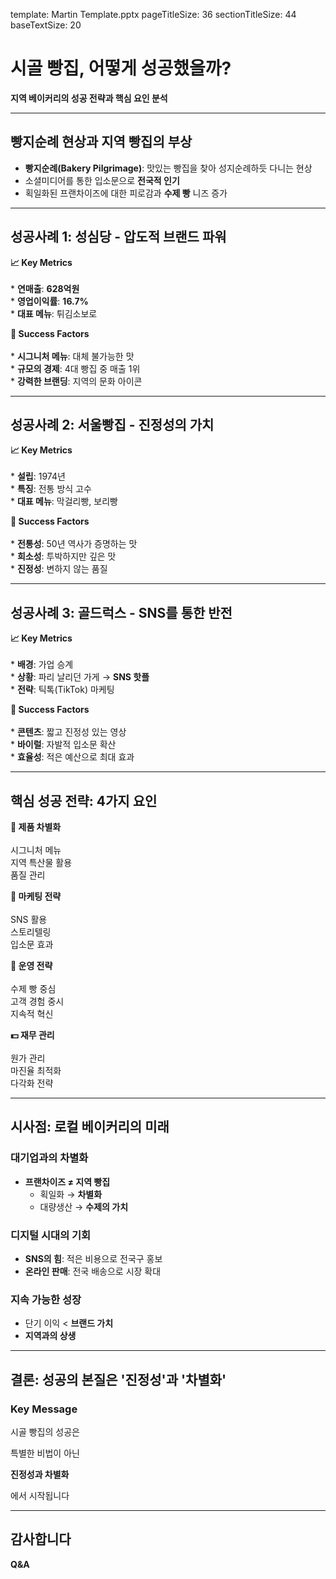 template: Martin Template.pptx
pageTitleSize: 36
sectionTitleSize: 44
baseTextSize: 20

# 시골 빵집, 어떻게 성공했을까?

**지역 베이커리의 성공 전략과 핵심 요인 분석**

---

## 빵지순례 현상과 지역 빵집의 부상

* **빵지순례(Bakery Pilgrimage)**: 맛있는 빵집을 찾아 성지순례하듯 다니는 현상
* 소셜미디어를 통한 입소문으로 **전국적 인기**
* 획일화된 프랜차이즈에 대한 피로감과 **수제 빵** 니즈 증가

---

## 성공사례 1: 성심당 - 압도적 브랜드 파워

<!-- md2pptx: CardLayout: Horizontal -->
<!-- md2pptx: CardPercent: 90 -->

**&#128200; Key Metrics**<br/><br/>* **연매출**: **628억원**<br/>* **영업이익률**: **16.7%**<br/>* **대표 메뉴**: 튀김소보로

**&#128273; Success Factors**<br/><br/>* **시그니처 메뉴**: 대체 불가능한 맛<br/>* **규모의 경제**: 4대 빵집 중 매출 1위<br/>* **강력한 브랜딩**: 지역의 문화 아이콘

---

## 성공사례 2: 서울빵집 - 진정성의 가치

<!-- md2pptx: CardLayout: Horizontal -->
<!-- md2pptx: CardPercent: 90 -->

**&#128200; Key Metrics**<br/><br/>* **설립**: 1974년<br/>* **특징**: 전통 방식 고수<br/>* **대표 메뉴**: 막걸리빵, 보리빵

**&#128273; Success Factors**<br/><br/>* **전통성**: 50년 역사가 증명하는 맛<br/>* **희소성**: 투박하지만 깊은 맛<br/>* **진정성**: 변하지 않는 품질

---

## 성공사례 3: 골드럭스 - SNS를 통한 반전

<!-- md2pptx: CardLayout: Horizontal -->
<!-- md2pptx: CardPercent: 90 -->

**&#128200; Key Metrics**<br/><br/>* **배경**: 가업 승계<br/>* **상황**: 파리 날리던 가게 → **SNS 핫플**<br/>* **전략**: 틱톡(TikTok) 마케팅

**&#128273; Success Factors**<br/><br/>* **콘텐츠**: 짧고 진정성 있는 영상<br/>* **바이럴**: 자발적 입소문 확산<br/>* **효율성**: 적은 예산으로 최대 효과

---

## 핵심 성공 전략: 4가지 요인

<!-- md2pptx: CardLayout: Horizontal -->
<!-- md2pptx: CardPercent: 90 -->
<!-- md2pptx: CardShape: rounded -->

**&#127856; 제품 차별화**<br/><br/>시그니처 메뉴<br/>지역 특산물 활용<br/>품질 관리

**&#128227; 마케팅 전략**<br/><br/>SNS 활용<br/>스토리텔링<br/>입소문 효과

**&#127979; 운영 전략**<br/><br/>수제 빵 중심<br/>고객 경험 중시<br/>지속적 혁신

**&#128181; 재무 관리**<br/><br/>원가 관리<br/>마진율 최적화<br/>다각화 전략

---

## 시사점: 로컬 베이커리의 미래

### 대기업과의 차별화

* **프랜차이즈 ≠ 지역 빵집**
	* 획일화 → **차별화**
	* 대량생산 → **수제의 가치**

### 디지털 시대의 기회

* **SNS의 힘**: 적은 비용으로 전국구 홍보
* **온라인 판매**: 전국 배송으로 시장 확대

### 지속 가능한 성장

* 단기 이익 &lt; **브랜드 가치**
* **지역과의 상생**

---

## 결론: 성공의 본질은 '진정성'과 '차별화'

### Key Message

시골 빵집의 성공은

특별한 비법이 아닌

**진정성과 차별화**

에서 시작됩니다

---

## 감사합니다

**Q&A**
